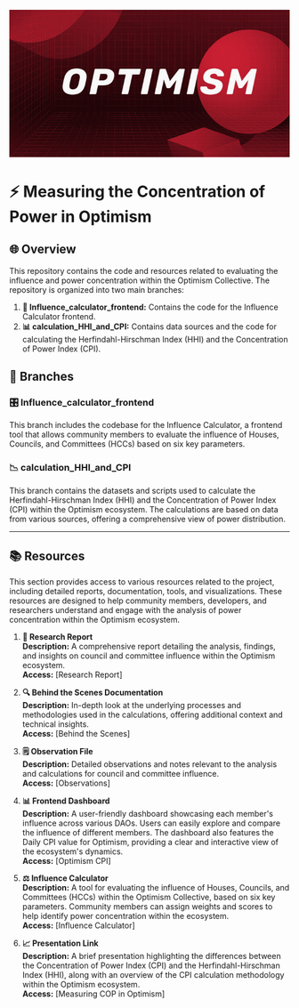 <p align="center">
  <img src="./OP.png" alt="Optimism Logo" />
</p>

# ⚡ Measuring the Concentration of Power in Optimism

## 🌐 Overview

This repository contains the code and resources related to evaluating the influence and power concentration within the Optimism Collective. The repository is organized into two main branches:

1. **🚀 Influence_calculator_frontend:** Contains the code for the Influence Calculator frontend.
2. **📊 calculation_HHI_and_CPI:** Contains data sources and the code for calculating the Herfindahl-Hirschman Index (HHI) and the Concentration of Power Index (CPI).

## 🌿 Branches

### 🎛️ Influence_calculator_frontend
This branch includes the codebase for the Influence Calculator, a frontend tool that allows community members to evaluate the influence of Houses, Councils, and Committees (HCCs) based on six key parameters.

### 📉 calculation_HHI_and_CPI
This branch contains the datasets and scripts used to calculate the Herfindahl-Hirschman Index (HHI) and the Concentration of Power Index (CPI) within the Optimism ecosystem. The calculations are based on data from various sources, offering a comprehensive view of power distribution.

---

## 📚 Resources

This section provides access to various resources related to the project, including detailed reports, documentation, tools, and visualizations. These resources are designed to help community members, developers, and researchers understand and engage with the analysis of power concentration within the Optimism ecosystem.

1. **📝 Research Report**  
   **Description:** A comprehensive report detailing the analysis, findings, and insights on council and committee influence within the Optimism ecosystem.  
   **Access:** [Research Report]

2. **🔍 Behind the Scenes Documentation**  
   **Description:** In-depth look at the underlying processes and methodologies used in the calculations, offering additional context and technical insights.  
   **Access:** [Behind the Scenes]

3. **🗒️ Observation File**  
   **Description:** Detailed observations and notes relevant to the analysis and calculations for council and committee influence.  
   **Access:** [Observations]

4. **📊 Frontend Dashboard**  
   **Description:** A user-friendly dashboard showcasing each member's influence across various DAOs. Users can easily explore and compare the influence of different members. The dashboard also features the Daily CPI value for Optimism, providing a clear and interactive view of the ecosystem's dynamics.  
   **Access:** [Optimism CPI]

5. **⚖️ Influence Calculator**  
   **Description:** A tool for evaluating the influence of Houses, Councils, and Committees (HCCs) within the Optimism Collective, based on six key parameters. Community members can assign weights and scores to help identify power concentration within the ecosystem.  
   **Access:** [Influence Calculator]

6. **📈 Presentation Link**  
   **Description:** A brief presentation highlighting the differences between the Concentration of Power Index (CPI) and the Herfindahl-Hirschman Index (HHI), along with an overview of the CPI calculation methodology within the Optimism ecosystem.  
   **Access:** [Measuring COP in Optimism]

